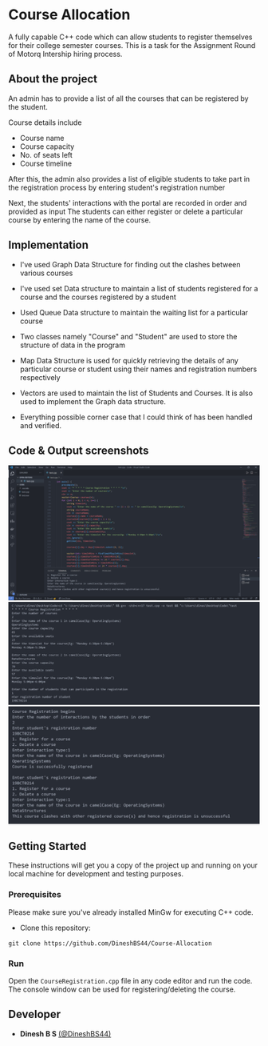 # Course Allocation

A fully capable C++ code which can allow students to register themselves for their college semester courses.
This is a task for the Assignment Round of Motorq Intership hiring process.

## About the project

An admin has to provide a list of all the courses that can be registered by the student.

Course details include
- Course name
- Course capacity
- No. of seats left
- Course timeline

After this, the admin also provides a list of eligible students to take part in the registration process by entering student's registration number

Next, the students' interactions with the portal are recorded in order and provided as input
The students can either register or delete a particular course by entering the name of the course.

## Implementation

- I've used Graph Data Structure for finding out the clashes between various courses
- I've used set Data structure to maintain a list of students registered for a course and the courses registered by a student
- Used Queue Data structure to maintain the waiting list for a particular course
- Two classes namely "Course" and "Student" are used to store the structure of data in the program
- Map Data Structure is used for quickly retrieving the details of any particular course or student using their names and registration numbers respectively
- Vectors are used to maintain the list of Students and Courses. It is also used to implement the Graph data structure.

- Everything possible corner case that I could think of has been handled and verified.

## Code & Output screenshots

![Code](screenshots/code_screenshot_vscode.jpg)
![Output](screenshots/output_part_1.jpg)
![Output](screenshots/output_part_2.jpg)

## Getting Started

These instructions will get you a copy of the project up and running on your local machine for development and testing purposes.

### Prerequisites

Please make sure you've already installed MinGw for executing C++ code.

- Clone this repository:

```
git clone https://github.com/DineshBS44/Course-Allocation
```

### Run

Open the `CourseRegistration.cpp` file in any code editor and run the code.
The console window can be used for registering/deleting the course.

## Developer

- **Dinesh B S** [(@DineshBS44)](https://github.com/DineshBS44)

<br>
<br>
